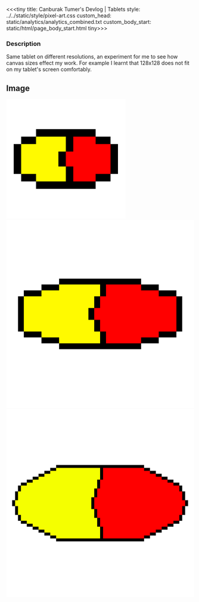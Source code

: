 <<<tiny
title: Canburak Tumer's Devlog | Tablets
style: ../../static/style/pixel-art.css
custom_head: static/analytics/analytics_combined.txt
custom_body_start: static/html/page_body_start.html
tiny>>>
### Description
Same tablet on different resolutions, an experiment for me to see how canvas sizes effect my work. For example I learnt that 128x128 does not fit on my tablet's screen comfortably.

## Image
![art](../../static/pixel-art/Tablet-XS.gif)
![art](../../static/pixel-art/Tablet-S.gif)
![art](../../static/pixel-art/Tablet-M.gif)
